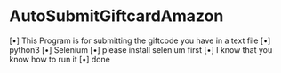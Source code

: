 # AutoSubmitGiftcardAmazon
[•] This Program is for submitting the giftcode you have in a text file
[•] python3
[•] Selenium
[•] please install selenium first
[•] I know that you know how to run it
[•] done
